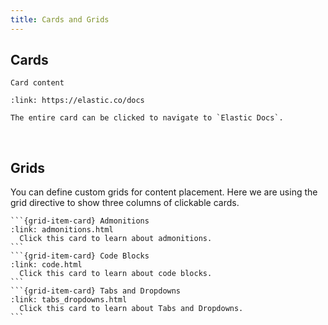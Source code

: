 ```yaml
---
title: Cards and Grids
---
```


## Cards

```{card} Card title
Card content
```

```{card} Clickable Card
:link: https://elastic.co/docs

The entire card can be clicked to navigate to `Elastic Docs`.
```
<br>

## Grids

You can define custom grids for content placement. Here we are using the grid directive to show three columns of clickable cards.


````{grid} 1 1 2 3
```{grid-item-card} Admonitions
:link: admonitions.html
  Click this card to learn about admonitions.
```
```{grid-item-card} Code Blocks
:link: code.html
  Click this card to learn about code blocks.
```
```{grid-item-card} Tabs and Dropdowns
:link: tabs_dropdowns.html
  Click this card to learn about Tabs and Dropdowns.
```
````
